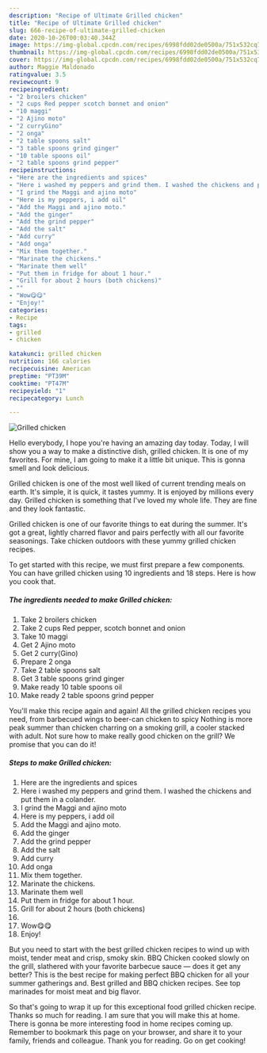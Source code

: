 ```yaml
---
description: "Recipe of Ultimate Grilled chicken"
title: "Recipe of Ultimate Grilled chicken"
slug: 666-recipe-of-ultimate-grilled-chicken
date: 2020-10-26T00:03:40.344Z
image: https://img-global.cpcdn.com/recipes/6998fdd02de0500a/751x532cq70/grilled-chicken-recipe-main-photo.jpg
thumbnail: https://img-global.cpcdn.com/recipes/6998fdd02de0500a/751x532cq70/grilled-chicken-recipe-main-photo.jpg
cover: https://img-global.cpcdn.com/recipes/6998fdd02de0500a/751x532cq70/grilled-chicken-recipe-main-photo.jpg
author: Maggie Maldonado
ratingvalue: 3.5
reviewcount: 9
recipeingredient:
- "2 broilers chicken"
- "2 cups Red pepper scotch bonnet and onion"
- "10 maggi"
- "2 Ajino moto"
- "2 curryGino"
- "2 onga"
- "2 table spoons salt"
- "3 table spoons grind ginger"
- "10 table spoons oil"
- "2 table spoons grind pepper"
recipeinstructions:
- "Here are the ingredients and spices"
- "Here i washed my peppers and grind them. I washed the chickens and put them in a colander."
- "I grind the Maggi and ajino moto"
- "Here is my peppers, i add oil"
- "Add the Maggi and ajino moto."
- "Add the ginger"
- "Add the grind pepper"
- "Add the salt"
- "Add curry"
- "Add onga"
- "Mix them together."
- "Marinate the chickens."
- "Marinate them well"
- "Put them in fridge for about 1 hour."
- "Grill for about 2 hours (both chickens)"
- ""
- "Wow😋😋"
- "Enjoy!"
categories:
- Recipe
tags:
- grilled
- chicken

katakunci: grilled chicken 
nutrition: 166 calories
recipecuisine: American
preptime: "PT39M"
cooktime: "PT47M"
recipeyield: "1"
recipecategory: Lunch

---
```



![Grilled chicken](https://img-global.cpcdn.com/recipes/6998fdd02de0500a/751x532cq70/grilled-chicken-recipe-main-photo.jpg)

Hello everybody, I hope you're having an amazing day today. Today, I will show you a way to make a distinctive dish, grilled chicken. It is one of my favorites. For mine, I am going to make it a little bit unique. This is gonna smell and look delicious.

Grilled chicken is one of the most well liked of current trending meals on earth. It's simple, it is quick, it tastes yummy. It is enjoyed by millions every day. Grilled chicken is something that I've loved my whole life. They are fine and they look fantastic.

Grilled chicken is one of our favorite things to eat during the summer. It&#39;s got a great, lightly charred flavor and pairs perfectly with all our favorite seasonings. Take chicken outdoors with these yummy grilled chicken recipes.


To get started with this recipe, we must first prepare a few components. You can have grilled chicken using 10 ingredients and 18 steps. Here is how you cook that.

<!--inarticleads1-->

##### The ingredients needed to make Grilled chicken:

1. Take 2 broilers chicken
1. Take 2 cups Red pepper, scotch bonnet and onion
1. Take 10 maggi
1. Get 2 Ajino moto
1. Get 2 curry(Gino)
1. Prepare 2 onga
1. Take 2 table spoons salt
1. Get 3 table spoons grind ginger
1. Make ready 10 table spoons oil
1. Make ready 2 table spoons grind pepper


You&#39;ll make this recipe again and again! All the grilled chicken recipes you need, from barbecued wings to beer-can chicken to spicy Nothing is more peak summer than chicken charring on a smoking grill, a cooler stacked with adult. Not sure how to make really good chicken on the grill? We promise that you can do it! 

<!--inarticleads2-->

##### Steps to make Grilled chicken:

1. Here are the ingredients and spices
1. Here i washed my peppers and grind them. I washed the chickens and put them in a colander.
1. I grind the Maggi and ajino moto
1. Here is my peppers, i add oil
1. Add the Maggi and ajino moto.
1. Add the ginger
1. Add the grind pepper
1. Add the salt
1. Add curry
1. Add onga
1. Mix them together.
1. Marinate the chickens.
1. Marinate them well
1. Put them in fridge for about 1 hour.
1. Grill for about 2 hours (both chickens)
1. 
1. Wow😋😋
1. Enjoy!


But you need to start with the best grilled chicken recipes to wind up with moist, tender meat and crisp, smoky skin. BBQ Chicken cooked slowly on the grill, slathered with your favorite barbecue sauce — does it get any better? This is the best recipe for making perfect BBQ chicken for all your summer gatherings and. Best grilled and BBQ chicken recipes. See top marinades for moist meat and big flavor. 

So that's going to wrap it up for this exceptional food grilled chicken recipe. Thanks so much for reading. I am sure that you will make this at home. There is gonna be more interesting food in home recipes coming up. Remember to bookmark this page on your browser, and share it to your family, friends and colleague. Thank you for reading. Go on get cooking!
